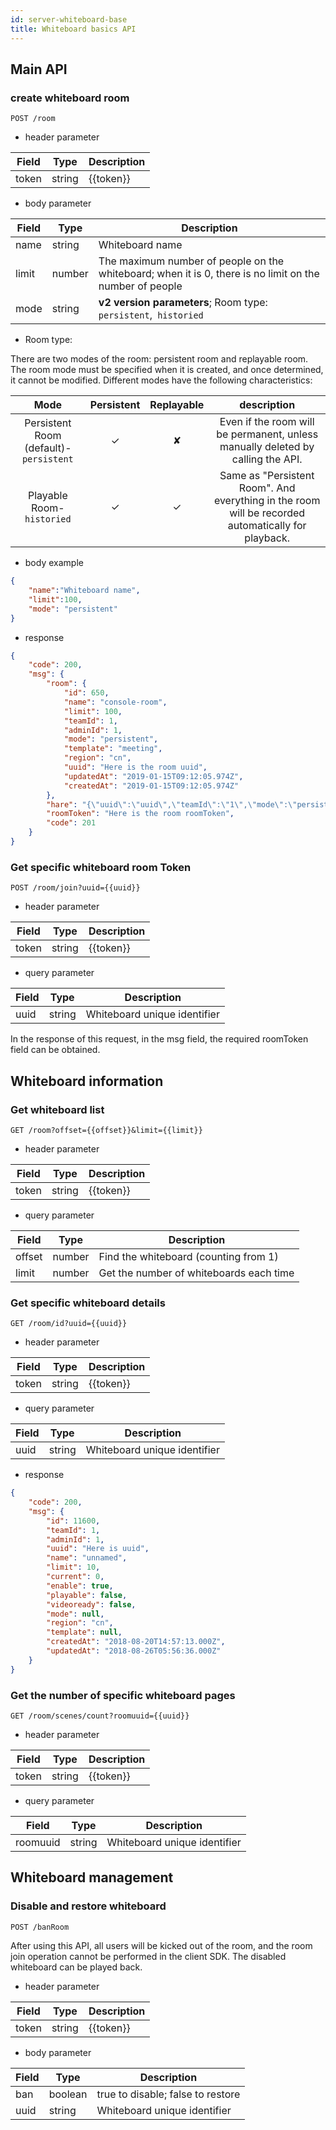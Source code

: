 ```yaml
---
id: server-whiteboard-base
title: Whiteboard basics API
---
```


## Main API

### create whiteboard room

`POST /room`

* header parameter

Field | Type | Description |
--  | -- | -- |
token | string | {{token}}|

* body parameter

Field | Type | Description |
--  | -- | -- |
name | string | Whiteboard name|
limit | number | The maximum number of people on the whiteboard; when it is 0, there is no limit on the number of people | 
mode | string | **v2 version parameters**; Room type: `persistent`,` historied` |

* Room type:

There are two modes of the room: persistent room and replayable room. The room mode must be specified when it is created, and once determined, it cannot be modified. Different modes have the following characteristics:

|    Mode    | Persistent | Replayable |                            description                            |
| :--------: | :------: | :----: | :--------------------------------------------------------: |
| Persistent Room (default)-`persistent` |    ✓     |   ✘   |    Even if the room will be permanent, unless manually deleted by calling the API.     |
| Playable Room-`historied` |    ✓     |   ✓    | Same as "Persistent Room". And everything in the room will be recorded automatically for playback. |

* body example

```json
{
    "name":"Whiteboard name",
    "limit":100,
    "mode": "persistent"
}
```

* response

```JSON
{
    "code": 200,
    "msg": {
        "room": {
            "id": 650,
            "name": "console-room",
            "limit": 100,
            "teamId": 1,
            "adminId": 1,
            "mode": "persistent",
            "template": "meeting",
            "region": "cn",
            "uuid": "Here is the room uuid",
            "updatedAt": "2019-01-15T09:12:05.974Z",
            "createdAt": "2019-01-15T09:12:05.974Z"
        },
        "hare": "{\"uuid\":\"uuid\",\"teamId\":\"1\",\"mode\":\"persistent\",\"region\":\"cn\",\"isBan\":false,\"beginTimestamp\":1547543526200,\"endTimestamp\":1547543526200,\"endFrameId\":0,\"usersMaxCount\":100,\"survivalDuration\":30000,\"chunkFramesCount\":700,\"snapshotIdInterval\":80}",
        "roomToken": "Here is the room roomToken",
        "code": 201
    }
}
```

### Get specific whiteboard room Token

`POST /room/join?uuid={{uuid}}`

* header parameter

Field | Type | Description |
--  | -- | -- |
token | string | {{token}}|

* query parameter

Field | Type | Description |
--  | -- | -- |
uuid | string | Whiteboard unique identifier |

In the response of this request, in the msg field, the required roomToken field can be obtained.

## Whiteboard information

### Get whiteboard list

`GET /room?offset={{offset}}&limit={{limit}}`

* header parameter

Field | Type | Description |
--  | -- | -- |
token | string | {{token}}|

* query parameter

Field | Type | Description |
--  | -- | -- |
offset | number | Find the whiteboard (counting from 1) |
limit | number | Get the number of whiteboards each time |


### Get specific whiteboard details

`GET /room/id?uuid={{uuid}}`

* header parameter

Field | Type | Description |
--  | -- | -- |
token | string | {{token}}|

* query parameter

Field | Type | Description |
--  | -- | -- |
uuid | string | Whiteboard unique identifier |

* response

```JSON
{
    "code": 200,
    "msg": {
        "id": 11600,
        "teamId": 1,
        "adminId": 1,
        "uuid": "Here is uuid",
        "name": "unnamed",
        "limit": 10,
        "current": 0,
        "enable": true,
        "playable": false,
        "videoready": false,
        "mode": null,
        "region": "cn",
        "template": null,
        "createdAt": "2018-08-20T14:57:13.000Z",
        "updatedAt": "2018-08-26T05:56:36.000Z"
    }
}
```

### Get the number of specific whiteboard pages

`GET /room/scenes/count?roomuuid={{uuid}}`

* header parameter

Field | Type | Description |
--  | -- | -- |
token | string | {{token}}|

* query parameter

Field | Type | Description |
--  | -- | -- |
roomuuid | string | Whiteboard unique identifier |

## Whiteboard management

### Disable and restore whiteboard

`POST /banRoom`

After using this API, all users will be kicked out of the room, and the room join operation cannot be performed in the client SDK. The disabled whiteboard can be played back.

* header parameter

Field | Type | Description |
--  | -- | -- |
token | string | {{token}}|

* body parameter

Field | Type | Description |
--  | -- | -- |
ban | boolean | true to disable; false to restore |
uuid | string | Whiteboard unique identifier |